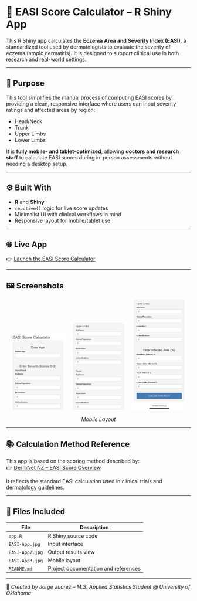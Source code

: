 # 🧴 EASI Score Calculator – R Shiny App

This R Shiny app calculates the **Eczema Area and Severity Index (EASI)**, a standardized tool used by dermatologists to evaluate the severity of eczema (atopic dermatitis). It is designed to support clinical use in both research and real-world settings.

---

## 🧠 Purpose

This tool simplifies the manual process of computing EASI scores by providing a clean, responsive interface where users can input severity ratings and affected areas by region:

- Head/Neck
- Trunk
- Upper Limbs
- Lower Limbs

It is **fully mobile- and tablet-optimized**, allowing **doctors and research staff** to calculate EASI scores during in-person assessments without needing a desktop setup.

---

## ⚙️ Built With

- **R** and **Shiny**
- `reactive()` logic for live score updates
- Minimalist UI with clinical workflows in mind
- Responsive layout for mobile/tablet use

---

## 🌐 Live App

👉 [Launch the EASI Score Calculator](https://rmsmind.shinyapps.io/easi/)

---

## 🖼 Screenshots

<p align="center">
  <img src="EASI-App.jpg" alt="Homepage" width="30%" style="margin-right: 10px;"/>
  <img src="EASI-App2.jpg" alt="Score Output" width="30%" style="margin-right: 10px;"/>
  <img src="EASI-App3.jpg" alt="Mobile View" width="30%"/>
</p>

<p align="center"><em>Mobile Layout</em></p>

---

## 📚 Calculation Method Reference

This app is based on the scoring method described by:  
👉 [DermNet NZ – EASI Score Overview](https://dermnetnz.org/topics/easi-score)

It reflects the standard EASI calculation used in clinical trials and dermatology guidelines.

---

## 📁 Files Included

| File | Description |
|------|-------------|
| `app.R` | R Shiny source code |
| `EASI-App.jpg` | Input interface |
| `EASI-App2.jpg` | Output results view |
| `EASI-App3.jpg` | Mobile layout |
| `README.md` | Project documentation and references |

---

📌 *Created by Jorge Juarez – M.S. Applied Statistics Student @ University of Oklahoma*

